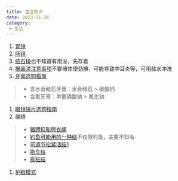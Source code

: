 ```yaml
---
title: 生活知识
date: 2023-11-26
category:
 - 生活
---
```

1. [胃镜](https://www.bilibili.com/video/BV1H64y1W7vZ)
2. [肠镜](https://www.bilibili.com/video/BV1HC4y1Y7MX)
3. [结石操](https://www.bilibili.com/video/BV1fC4y1y7bk)也不知道有用没，先存着
4. [擤鼻涕注意事项](https://www.bilibili.com/video/BV1qi4y1h7hD)不要堵住使劲擤，可能导致中耳炎等，可用盐水冲洗
5. [牙膏选购指南](https://www.bilibili.com/video/BV1H8411i7Hi)
> - 含水合硅石牙膏：水合硅石 > 碳酸钙
> - 含氟牙膏：单氟磷酸钠 > 氟化钠

1. [眼镜镜片选购指南](https://www.bilibili.com/video/BV1aa4y1B7FL)
2. 绳结
> - [猪蹄扣和晾衣绳](https://www.bilibili.com/video/BV1Kt4y1R7v7)
> - [钓鱼可能用的一种结](https://www.bilibili.com/video/BV19w411V756)不仅限钓鱼，主要不知名
> - [可调节松紧活结1](https://www.bilibili.com/video/BV1oe411Z7U2)
> - [拖车结](https://www.bilibili.com/video/BV1LW4y1N7qy)
> - [拔桩结](https://www.bilibili.com/video/BV1eN4y1h7mH)

1. [护眼模式](https://www.bilibili.com/video/BV1ZG411r7pC)